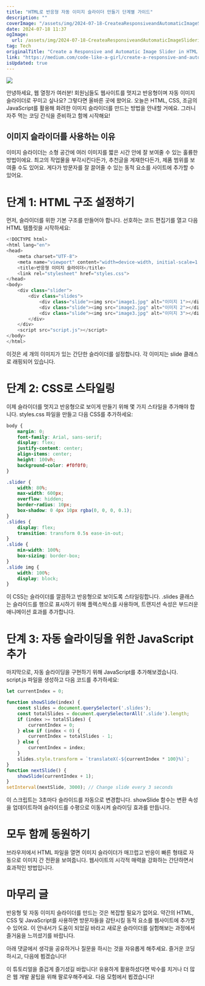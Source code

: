 ```yaml
---
title: "HTML로 반응형 자동 이미지 슬라이더 만들기 단계별 가이드"
description: ""
coverImage: "/assets/img/2024-07-18-CreateaResponsiveandAutomaticImageSliderinHTMLAStep-by-StepGuide_0.png"
date: 2024-07-18 11:37
ogImage: 
  url: /assets/img/2024-07-18-CreateaResponsiveandAutomaticImageSliderinHTMLAStep-by-StepGuide_0.png
tag: Tech
originalTitle: "Create a Responsive and Automatic Image Slider in HTML A Step-by-Step Guide"
link: "https://medium.com/code-like-a-girl/create-a-responsive-and-automatic-image-slider-in-html-a-step-by-step-guide-56b8313533d3"
isUpdated: true
---
```






<img src="/assets/img/2024-07-18-CreateaResponsiveandAutomaticImageSliderinHTMLAStep-by-StepGuide_0.png" />

안녕하세요, 웹 열정가 여러분! 회원님들도 웹사이트를 멋지고 반응형이며 자동 이미지 슬라이더로 꾸미고 싶나요? 그렇다면 올바른 곳에 왔어요. 오늘은 HTML, CSS, 조금의 JavaScript를 활용해 화려한 이미지 슬라이더를 만드는 방법을 안내할 거에요. 그러니 자주 먹는 코딩 간식을 준비하고 함께 시작해요!

## 이미지 슬라이더를 사용하는 이유

이미지 슬라이더는 소형 공간에 여러 이미지를 짧은 시간 안에 잘 보여줄 수 있는 훌륭한 방법이에요. 최고의 작업물을 부각시킨다든가, 추천글을 게재한다든가, 제품 범위를 보여줄 수도 있어요. 게다가 방문자를 잘 끌어줄 수 있는 동적 요소를 사이트에 추가할 수 있어요.


<div class="content-ad"></div>

# 단계 1: HTML 구조 설정하기

먼저, 슬라이더를 위한 기본 구조를 만들어야 합니다. 선호하는 코드 편집기를 열고 다음 HTML 템플릿을 시작하세요:

```js
<!DOCTYPE html>
<html lang="en">
<head>
    <meta charset="UTF-8">
    <meta name="viewport" content="width=device-width, initial-scale=1.0">
    <title>반응형 이미지 슬라이더</title>
    <link rel="stylesheet" href="styles.css">
</head>
<body>
    <div class="slider">
        <div class="slides">
            <div class="slide"><img src="image1.jpg" alt="이미지 1"></div>
            <div class="slide"><img src="image2.jpg" alt="이미지 2"></div>
            <div class="slide"><img src="image3.jpg" alt="이미지 3"></div>
        </div>
    </div>
    <script src="script.js"></script>
</body>
</html>
```

이것은 세 개의 이미지가 있는 간단한 슬라이더를 설정합니다. 각 이미지는 slide 클래스로 래핑되어 있습니다.

<div class="content-ad"></div>

# 단계 2: CSS로 스타일링

이제 슬라이더를 멋지고 반응형으로 보이게 만들기 위해 몇 가지 스타일을 추가해야 합니다. styles.css 파일을 만들고 다음 CSS를 추가하세요:

```css
body {
    margin: 0;
    font-family: Arial, sans-serif;
    display: flex;
    justify-content: center;
    align-items: center;
    height: 100vh;
    background-color: #f0f0f0;
}
```

```css
.slider {
    width: 80%;
    max-width: 600px;
    overflow: hidden;
    border-radius: 10px;
    box-shadow: 0 4px 10px rgba(0, 0, 0, 0.1);
}
.slides {
    display: flex;
    transition: transform 0.5s ease-in-out;
}
.slide {
    min-width: 100%;
    box-sizing: border-box;
}
.slide img {
    width: 100%;
    display: block;
}
```

<div class="content-ad"></div>

이 CSS는 슬라이더를 깔끔하고 반응형으로 보이도록 스타일링합니다. .slides 클래스는 슬라이드를 행으로 표시하기 위해 플렉스박스를 사용하며, 트랜지션 속성은 부드러운 애니메이션 효과를 추가합니다.

# 단계 3: 자동 슬라이딩을 위한 JavaScript 추가

마지막으로, 자동 슬라이딩을 구현하기 위해 JavaScript를 추가해보겠습니다. script.js 파일을 생성하고 다음 코드를 추가하세요:

```js
let currentIndex = 0;
```

<div class="content-ad"></div>

```js
function showSlide(index) {
    const slides = document.querySelector('.slides');
    const totalSlides = document.querySelectorAll('.slide').length;
    if (index >= totalSlides) {
        currentIndex = 0;
    } else if (index < 0) {
        currentIndex = totalSlides - 1;
    } else {
        currentIndex = index;
    }
    slides.style.transform = `translateX(-${currentIndex * 100}%)`;
}
function nextSlide() {
    showSlide(currentIndex + 1);
}
setInterval(nextSlide, 3000); // Change slide every 3 seconds
```

이 스크립트는 3초마다 슬라이드를 자동으로 변경합니다. showSlide 함수는 변환 속성을 업데이트하여 슬라이드를 수평으로 이동시켜 슬라이딩 효과를 만듭니다.

# 모두 함께 동원하기

브라우저에서 HTML 파일을 열면 이미지 슬라이더가 매끄럽고 반응이 빠른 형태로 자동으로 이미지 간 전환을 보여줍니다. 웹사이트의 시각적 매력을 강화하는 간단하면서 효과적인 방법입니다.

<div class="content-ad"></div>

# 마무리 글

반응형 및 자동 이미지 슬라이더를 만드는 것은 복잡할 필요가 없어요. 약간의 HTML, CSS 및 JavaScript를 사용하면 방문자들을 감탄시킬 동적 요소를 웹사이트에 추가할 수 있어요. 이 안내서가 도움이 되었길 바라고 새로운 슬라이더를 실험해보는 과정에서 즐거움을 느끼셨기를 바랍니다.

아래 댓글에서 생각을 공유하거나 질문을 하시는 것을 자유롭게 해주세요. 즐거운 코딩 하시고, 다음에 뵙겠습니다!

이 튜토리얼을 즐겁게 즐기셨길 바랍니다! 유용하게 활용하셨다면 박수를 치거나 더 많은 웹 개발 꿀팁을 위해 팔로우해주세요. 다음 모험에서 뵙겠습니다!